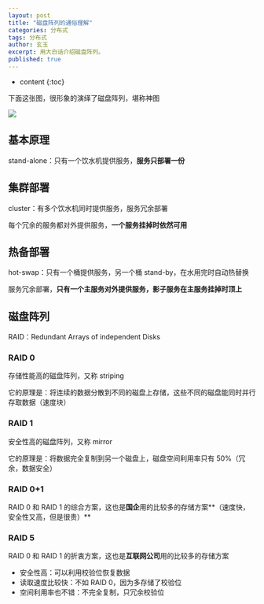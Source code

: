```yaml
---
layout: post
title: "磁盘阵列的通俗理解"
categories: 分布式
tags: 分布式
author: 玄玉
excerpt: 用大白话介绍磁盘阵列。
published: true
---
```


* content
{:toc}


下面这张图，很形象的演绎了磁盘阵列，堪称神图

![](https://gcore.jsdelivr.net/gh/jadyer/mydata/img/blog/2023/2023-01-20-raid.png)

## 基本原理
stand-alone：只有一个饮水机提供服务，**服务只部署一份**

## 集群部署
cluster：有多个饮水机同时提供服务，服务冗余部署

每个冗余的服务都对外提供服务，**一个服务挂掉时依然可用**

## 热备部署
hot-swap：只有一个桶提供服务，另一个桶 stand-by，在水用完时自动热替换

服务冗余部署，**只有一个主服务对外提供服务，影子服务在主服务挂掉时顶上**

## 磁盘阵列
RAID：Redundant Arrays of independent Disks

### RAID 0
存储性能高的磁盘阵列，又称 striping

它的原理是：将连续的数据分散到不同的磁盘上存储，这些不同的磁盘能同时并行存取数据（速度块）

### RAID 1
安全性高的磁盘阵列，又称 mirror

它的原理是：将数据完全复制到另一个磁盘上，磁盘空间利用率只有 50%（冗余，数据安全）

### RAID 0+1
RAID 0 和 RAID 1 的综合方案，这也是**国企**用的比较多的存储方案**（速度快，安全性又高，但是很贵）**

### RAID 5
RAID 0 和 RAID 1 的折衷方案，这也是**互联网公司**用的比较多的存储方案

* 安全性高：可以利用校验位恢复数据
* 读取速度比较快：不如 RAID 0，因为多存储了校验位
* 空间利用率也不错：不完全复制，只冗余校验位